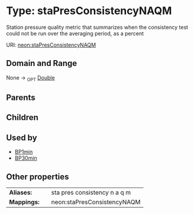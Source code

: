 
# Type: staPresConsistencyNAQM


Station pressure quality metric that summarizes when the consistency test could not be run over the averaging period, as a percent

URI: [neon:staPresConsistencyNAQM](https://data.neonscience.org/staPresConsistencyNAQM)


## Domain and Range

None ->  <sub>OPT</sub> [Double](types/Double.md)

## Parents


## Children


## Used by

 * [BP1min](BP1min.md)
 * [BP30min](BP30min.md)

## Other properties

|  |  |  |
| --- | --- | --- |
| **Aliases:** | | sta pres consistency n a q m |
| **Mappings:** | | neon:staPresConsistencyNAQM |

